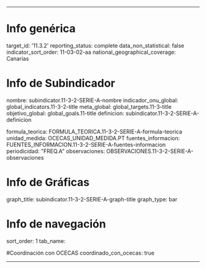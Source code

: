 ---

# Info genérica
target_id: '11.3.2'
reporting_status: complete
data_non_statistical: false
indicator_sort_order: 11-03-02-aa
national_geographical_coverage: Canarias

# Info de Subindicador
nombre: subindicator.11-3-2-SERIE-A-nombre
indicador_onu_global: global_indicators.11-3-2-title
meta_global: global_targets.11-3-title
objetivo_global: global_goals.11-title
definicion: subindicator.11-3-2-SERIE-A-definicion

formula_teorica: FORMULA_TEORICA.11-3-2-SERIE-A-formula-teorica
unidad_medida: OCECAS_UNIDAD_MEDIDA.PT
fuentes_informacion: FUENTES_INFORMACION.11-3-2-SERIE-A-fuentes-informacion
periodicidad: "FREQ.A"
observaciones: OBSERVACIONES.11-3-2-SERIE-A-observaciones

# Info de Gráficas
graph_title: subindicator.11-3-2-SERIE-A-graph-title
graph_type: bar

# Info de navegación
sort_order: 1
tab_name:

#Coordinación con OCECAS
coordinado_con_ocecas: true

---